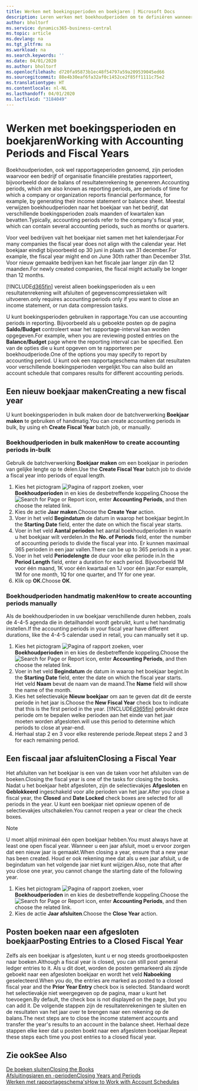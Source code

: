 ```yaml
---
title: Werken met boekingsperioden en boekjaren | Microsoft Docs
description: Leren werken met boekhoudperioden om te definiëren wanneer uw bedrijf financiële prestaties rapporteert.
author: bholtorf
ms.service: dynamics365-business-central
ms.topic: article
ms.devlang: na
ms.tgt_pltfrm: na
ms.workload: na
ms.search.keywords: ''
ms.date: 04/01/2020
ms.author: bholtorf
ms.openlocfilehash: d720fa95873b1ec48f54797a59a209539045ed66
ms.sourcegitcommit: 88e4b30eaf6fa32af0c1452ce2f85ff1111c75e2
ms.translationtype: HT
ms.contentlocale: nl-NL
ms.lasthandoff: 04/01/2020
ms.locfileid: "3184049"
---
```

# <a name="working-with-accounting-periods-and-fiscal-years"></a><span data-ttu-id="2382b-103">Werken met boekingsperioden en boekjaren</span><span class="sxs-lookup"><span data-stu-id="2382b-103">Working with Accounting Periods and Fiscal Years</span></span>
<span data-ttu-id="2382b-104">Boekhoudperioden, ook wel rapportageperioden genoemd, zijn perioden waarvoor een bedrijf of organisatie financiële prestaties rapporteert, bijvoorbeeld door de balans of resultatenrekening te genereren.</span><span class="sxs-lookup"><span data-stu-id="2382b-104">Accounting periods, which are also known as reporting periods, are periods of time for which a company or organization reports financial performance, for example, by generating their income statement or balance sheet.</span></span> <span data-ttu-id="2382b-105">Meestal verwijzen boekhoudperioden naar het boekjaar van het bedrijf, dat verschillende boekingsperioden zoals maanden of kwartalen kan bevatten.</span><span class="sxs-lookup"><span data-stu-id="2382b-105">Typically, accounting periods refer to the company's fiscal year, which can contain several accounting periods, such as months or quarters.</span></span>

<span data-ttu-id="2382b-106">Voor veel bedrijven valt het boekjaar niet samen met het kalenderjaar.</span><span class="sxs-lookup"><span data-stu-id="2382b-106">For many companies the fiscal year does not align with the calendar year.</span></span> <span data-ttu-id="2382b-107">Het boekjaar eindigt bijvoorbeeld op 30 juni in plaats van 31 december.</span><span class="sxs-lookup"><span data-stu-id="2382b-107">For example, the fiscal year might end on June 30th rather than December 31st.</span></span> <span data-ttu-id="2382b-108">Voor nieuw gemaakte bedrijven kan het fiscale jaar langer zijn dan 12 maanden.</span><span class="sxs-lookup"><span data-stu-id="2382b-108">For newly created companies, the fiscal might actually be longer than 12 months.</span></span> 

[!INCLUDE[d365fin](includes/d365fin_md.md)] <span data-ttu-id="2382b-109">vereist alleen boekingsperioden als u een resultatenrekening wilt afsluiten of gegevenscompressietaken wilt uitvoeren.</span><span class="sxs-lookup"><span data-stu-id="2382b-109">only requires accounting periods only if you want to close an income statement, or run data compression tasks.</span></span> 

<span data-ttu-id="2382b-110">U kunt boekingsperioden gebruiken in rapportage.</span><span class="sxs-lookup"><span data-stu-id="2382b-110">You can use accounting periods in reporting.</span></span> <span data-ttu-id="2382b-111">Bijvoorbeeld als u geboekte posten op de pagina **Saldo/Budget** controleert waar het rapportage-interval kan worden opgegeven.</span><span class="sxs-lookup"><span data-stu-id="2382b-111">For example, when you are reviewing posted entries on the **Balance/Budget** page where the reporting interval can be specified.</span></span> <span data-ttu-id="2382b-112">Een van de opties die u kunt opgeven om te rapporteren per boekhoudperiode.</span><span class="sxs-lookup"><span data-stu-id="2382b-112">One of the options you may specify to report by accounting period.</span></span> <span data-ttu-id="2382b-113">U kunt ook een rapportageschema maken dat resultaten voor verschillende boekingsperioden vergelijkt.</span><span class="sxs-lookup"><span data-stu-id="2382b-113">You can also build an account schedule that compares results for different accounting periods.</span></span>

## <a name="creating-a-new-fiscal-year"></a><span data-ttu-id="2382b-114">Een nieuw boekjaar maken</span><span class="sxs-lookup"><span data-stu-id="2382b-114">Creating a new fiscal year</span></span>
<span data-ttu-id="2382b-115">U kunt boekingsperioden in bulk maken door de batchverwerking **Boekjaar maken** te gebruiken of handmatig.</span><span class="sxs-lookup"><span data-stu-id="2382b-115">You can create accounting periods in bulk, by using eh **Create Fiscal Year** batch job, or manually.</span></span>

### <a name="how-to-create-accounting-periods-in-bulk"></a><span data-ttu-id="2382b-116">Boekhoudperioden in bulk maken</span><span class="sxs-lookup"><span data-stu-id="2382b-116">How to create accounting periods in-bulk</span></span>
<span data-ttu-id="2382b-117">Gebruik de batchverwerking **Boekjaar maken** om een boekjaar in perioden van gelijke lengte op te delen.</span><span class="sxs-lookup"><span data-stu-id="2382b-117">Use the **Create Fiscal Year** batch job to divide a fiscal year into periods of equal length.</span></span>  

1. <span data-ttu-id="2382b-118">Kies het pictogram ![Pagina of rapport zoeken](media/ui-search/search_small.png "Pictogram Pagina of rapport zoeken"), voer **Boekhoudperioden** in en kies de desbetreffende koppeling.</span><span class="sxs-lookup"><span data-stu-id="2382b-118">Choose the ![Search for Page or Report](media/ui-search/search_small.png "Search for Page or Report icon") icon, enter **Accounting Periods**, and then choose the related link.</span></span>  
2. <span data-ttu-id="2382b-119">Kies de actie **Jaar maken**.</span><span class="sxs-lookup"><span data-stu-id="2382b-119">Choose the **Create Year** action.</span></span>  <!--What about the Scheduling option? Should we mention that? There's also the Report Output Type field...-->
3. <span data-ttu-id="2382b-120">Voer in het veld **Begindatum** de datum in waarop het boekjaar begint.</span><span class="sxs-lookup"><span data-stu-id="2382b-120">In the **Starting Date** field, enter the date on which the fiscal year starts.</span></span>  
4. <span data-ttu-id="2382b-121">Voer in het veld **Aantal perioden** het aantal boekhoudperioden in waarin u het boekjaar wilt verdelen.</span><span class="sxs-lookup"><span data-stu-id="2382b-121">In the **No. of Periods** field, enter the number of accounting periods to divide the fiscal year into.</span></span> <span data-ttu-id="2382b-122">Er kunnen maximaal 365 perioden in een jaar vallen.</span><span class="sxs-lookup"><span data-stu-id="2382b-122">There can be up to 365 periods in a year.</span></span>  
5. <span data-ttu-id="2382b-123">Voer in het veld **Periodelengte** de duur voor elke periode in.</span><span class="sxs-lookup"><span data-stu-id="2382b-123">In the **Period Length** field, enter a duration for each period.</span></span> <span data-ttu-id="2382b-124">Bijvoorbeeld 1M voor één maand, 1K voor één kwartaal en 1J voor één jaar.</span><span class="sxs-lookup"><span data-stu-id="2382b-124">For example, 1M for one month, 1Q for one quarter, and 1Y for one year.</span></span>  
6. <span data-ttu-id="2382b-125">Klik op **OK**.</span><span class="sxs-lookup"><span data-stu-id="2382b-125">Choose **OK**.</span></span>  

### <a name="how-to-create-accounting-periods-manually"></a><span data-ttu-id="2382b-126">Boekhoudperioden handmatig maken</span><span class="sxs-lookup"><span data-stu-id="2382b-126">How to create accounting periods manually</span></span>
<span data-ttu-id="2382b-127">Als de boekhoudperioden in uw boekjaar verschillende duren hebben, zoals de 4-4-5 agenda die in detailhandel wordt gebruikt, kunt u het handmatig instellen.</span><span class="sxs-lookup"><span data-stu-id="2382b-127">If the accounting periods in your fiscal year have different durations, like the 4-4-5 calendar used in retail, you can manually set it up.</span></span>  
  
1. <span data-ttu-id="2382b-128">Kies het pictogram ![Pagina of rapport zoeken](media/ui-search/search_small.png "Pictogram Pagina of rapport zoeken"), voer **Boekhoudperioden** in en kies de desbetreffende koppeling.</span><span class="sxs-lookup"><span data-stu-id="2382b-128">Choose the ![Search for Page or Report](media/ui-search/search_small.png "Search for Page or Report icon") icon, enter **Accounting Periods**, and then choose the related link.</span></span>  
2. <span data-ttu-id="2382b-129">Voer in het veld **Begindatum** de datum in waarop het boekjaar begint.</span><span class="sxs-lookup"><span data-stu-id="2382b-129">In the **Starting Date** field, enter the date on which the fiscal year starts.</span></span> <span data-ttu-id="2382b-130">Het veld **Naam** bevat de naam van de maand.</span><span class="sxs-lookup"><span data-stu-id="2382b-130">The **Name** field will show the name of the month.</span></span>  
3. <span data-ttu-id="2382b-131">Kies het selectievakje **Nieuw boekjaar** om aan te geven dat dit de eerste periode in het jaar is.</span><span class="sxs-lookup"><span data-stu-id="2382b-131">Choose the **New Fiscal Year** check box to indicate that this is the first period in the year.</span></span> [!INCLUDE[d365fin](includes/d365fin_md.md)] <span data-ttu-id="2382b-132">gebruikt deze periode om te bepalen welke perioden aan het einde van het jaar moeten worden afgesloten.</span><span class="sxs-lookup"><span data-stu-id="2382b-132">will use this period to determine which periods to close at year-end.</span></span>
4. <span data-ttu-id="2382b-133">Herhaal stap 2 en 3 voor elke resterende periode.</span><span class="sxs-lookup"><span data-stu-id="2382b-133">Repeat steps 2 and 3 for each remaining period.</span></span>  

## <a name="closing-a-fiscal-year"></a><span data-ttu-id="2382b-134">Een fiscaal jaar afsluiten</span><span class="sxs-lookup"><span data-stu-id="2382b-134">Closing a Fiscal Year</span></span>
<span data-ttu-id="2382b-135">Het afsluiten van het boekjaar is een van de taken voor het afsluiten van de boeken.</span><span class="sxs-lookup"><span data-stu-id="2382b-135">Closing the fiscal year is one of the tasks for closing the books.</span></span> <span data-ttu-id="2382b-136">Nadat u het boekjaar hebt afgesloten, zijn de selectievakjes **Afgesloten** en **Geblokkeerd** ingeschakeld voor alle perioden van het jaar.</span><span class="sxs-lookup"><span data-stu-id="2382b-136">After you close a fiscal year, the **Closed** and **Date Locked** check boxes are selected for all periods in the year.</span></span> <span data-ttu-id="2382b-137">U kunt een boekjaar niet opnieuw openen of de selectievakjes uitschakelen.</span><span class="sxs-lookup"><span data-stu-id="2382b-137">You cannot reopen a year or clear the check boxes.</span></span>

> [!NOTE]  
>  <span data-ttu-id="2382b-138">U moet altijd minimaal één open boekjaar hebben.</span><span class="sxs-lookup"><span data-stu-id="2382b-138">You must always have at least one open fiscal year.</span></span> <span data-ttu-id="2382b-139">Wanneer u een jaar afsluit, moet u ervoor zorgen dat een nieuw jaar is gemaakt.</span><span class="sxs-lookup"><span data-stu-id="2382b-139">When closing a year, ensure that a new year has been created.</span></span> <span data-ttu-id="2382b-140">Houd er ook rekening mee dat als u een jaar afsluit, u de begindatum van het volgende jaar niet kunt wijzigen.</span><span class="sxs-lookup"><span data-stu-id="2382b-140">Also, note that after you close one year, you cannot change the starting date of the following year.</span></span>

1. <span data-ttu-id="2382b-141">Kies het pictogram ![Pagina of rapport zoeken](media/ui-search/search_small.png "Pictogram Pagina of rapport zoeken"), voer **Boekhoudperioden** in en kies de desbetreffende koppeling.</span><span class="sxs-lookup"><span data-stu-id="2382b-141">Choose the ![Search for Page or Report](media/ui-search/search_small.png "Search for Page or Report icon") icon, enter **Accounting Periods**, and then choose the related link.</span></span>  
2. <span data-ttu-id="2382b-142">Kies de actie **Jaar afsluiten**.</span><span class="sxs-lookup"><span data-stu-id="2382b-142">Choose the **Close Year** action.</span></span>  

## <a name="posting-entries-to-a-closed-fiscal-year"></a><span data-ttu-id="2382b-143">Posten boeken naar een afgesloten boekjaar</span><span class="sxs-lookup"><span data-stu-id="2382b-143">Posting Entries to a Closed Fiscal Year</span></span>
<span data-ttu-id="2382b-144">Zelfs als een boekjaar is afgesloten, kunt u er nog steeds grootboekposten naar boeken.</span><span class="sxs-lookup"><span data-stu-id="2382b-144">Although a fiscal year is closed, you can still post general ledger entries to it.</span></span> <span data-ttu-id="2382b-145">Als u dit doet, worden de posten gemarkeerd als zijnde geboekt naar een afgesloten boekjaar en wordt het veld **Naboeking** geselecteerd.</span><span class="sxs-lookup"><span data-stu-id="2382b-145">When you do, the entries are marked as posted to a closed fiscal year and the **Prior Year Entry** check box is selected.</span></span> <span data-ttu-id="2382b-146">Standaard wordt het selectievakje niet weergegeven op de pagina, maar u kunt het toevoegen.</span><span class="sxs-lookup"><span data-stu-id="2382b-146">By default, the check box is not displayed on the page, but you can add it.</span></span> <span data-ttu-id="2382b-147">De volgende stappen zijn de resultatenrekeningen te sluiten en de resultaten van het jaar over te brengen naar een rekening op de balans.</span><span class="sxs-lookup"><span data-stu-id="2382b-147">The next steps are to close the income statement accounts and transfer the year's results to an account in the balance sheet.</span></span> <span data-ttu-id="2382b-148">Herhaal deze stappen elke keer dat u posten boekt naar een afgesloten boekjaar.</span><span class="sxs-lookup"><span data-stu-id="2382b-148">Repeat these steps each time you post entries to a closed fiscal year.</span></span>

## <a name="see-also"></a><span data-ttu-id="2382b-149">Zie ook</span><span class="sxs-lookup"><span data-stu-id="2382b-149">See Also</span></span>
[<span data-ttu-id="2382b-150">De boeken sluiten</span><span class="sxs-lookup"><span data-stu-id="2382b-150">Closing the Books</span></span>](year-close-books.md)  
[<span data-ttu-id="2382b-151">Afsluitingsjaren en -perioden</span><span class="sxs-lookup"><span data-stu-id="2382b-151">Closing Years and Periods</span></span>](year-close-years-periods.md)  
[<span data-ttu-id="2382b-152">Werken met rapportageschema's</span><span class="sxs-lookup"><span data-stu-id="2382b-152">How to Work with Account Schedules</span></span>](bi-how-work-account-schedule.md)  
  





